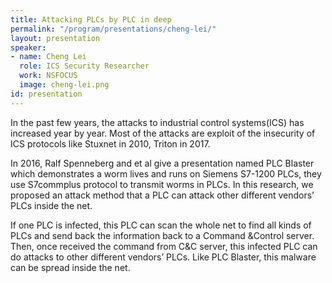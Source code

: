 ```yaml
---
title: Attacking PLCs by PLC in deep
permalink: "/program/presentations/cheng-lei/"
layout: presentation
speaker:
- name: Cheng Lei
  role: ICS Security Researcher
  work: NSFOCUS
  image: cheng-lei.png
id: presentation
---
```


In the past few years, the attacks to industrial control systems(ICS) has increased year by year. Most of the attacks are exploit of the insecurity of ICS protocols like Stuxnet in 2010, Triton in 2017.

In 2016, Ralf Spenneberg and et al give a presentation named PLC Blaster which demonstrates a worm lives and runs on Siemens S7-1200 PLCs, they use S7commplus protocol to transmit worms in PLCs. In this research, we proposed an attack method that a PLC can attack other different vendors’ PLCs inside the net.

If one PLC is infected, this PLC can scan the whole net to find all kinds of PLCs and send back the information back to a Command &Control server. Then, once received the command from C&C server, this infected PLC can do attacks to other different vendors’ PLCs. Like PLC Blaster, this malware can be spread inside the net.